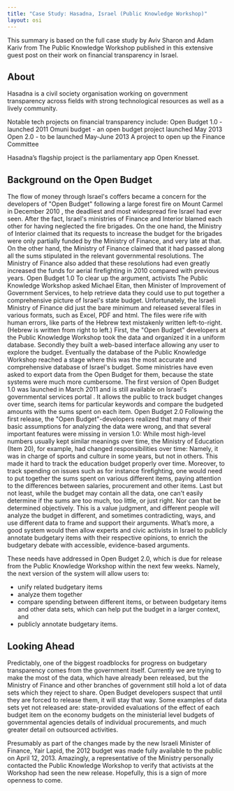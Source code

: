 ```yaml
---
title: "Case Study: Hasadna, Israel (Public Knowledge Workshop)"
layout: osi
---
```


This summary is based on the full case study by Aviv Sharon and Adam Kariv from The Public Knowledge Workshop published in this extensive guest post on their work on financial transparency in Israel.

## About
Hasadna is a civil society organisation working on government transparency across fields with strong technological resources as well as a lively community. 

Notable tech projects on financial transparency include: 
Open Budget 1.0 - launched 2011
Omuni budget - an open budget project launched May 2013
Open 2.0 - to be launched May-June 2013 
A project to open up the Finance Committee 

Hasadna’s flagship project is the parliamentary app Open Knesset.

## Background on the Open Budget
The flow of money through Israel's coffers became a concern for the developers of "Open Budget" following a large forest fire on Mount Carmel in December 2010 , the deadliest and most widespread fire Israel had ever seen. After the fact, Israel's ministries of Finance and Interior blamed each other for having neglected the fire brigades. On the one hand, the Ministry of Interior claimed that its requests to increase the budget for the brigades were only partially funded by the Ministry of Finance, and very late at that. On the other hand, the Ministry of Finance claimed that it had passed along all the sums stipulated in the relevant governmental resolutions. The Ministry of Finance also added that these resolutions had even greatly increased the funds for aerial firefighting in 2010 compared with previous years.
Open Budget 1.0
To clear up the argument, activists The Public Knowledge Workshop  asked Michael Eitan, then Minister of Improvement of Government Services, to help retrieve data they could use to put together a comprehensive picture of Israel's state budget. Unfortunately, the Israeli Ministry of Finance did just the bare minimum and released several files in various formats, such as Excel, PDF and html. The files were rife with human errors, like parts of the Hebrew text mistakenly written left-to-right. (Hebrew is written from right to left.)
First, the "Open Budget" developers at the Public Knowledge Workshop took the data and organized it in a uniform database. Secondly they built a web-based interface allowing any user to explore the budget. Eventually the database of the Public Knowledge Workshop reached a stage where this was the most accurate and comprehensive database of Israel's budget. Some ministries have even asked to export data from the Open Budget for them, because the state systems were much more cumbersome.
The first version of Open Budget 1.0  was launched in March 2011 and is still available on Israel's governmental services portal . It allows the public to track budget changes over time, search items for particular keywords and compare the budgeted amounts with the sums spent on each item.
Open Budget 2.0
Following the first release, the "Open Budget"-developers realized that many of their basic assumptions for analyzing the data were wrong, and that several important features were missing in version 1.0:
While most high-level numbers usually kept similar meanings over time, the Ministry of Education (Item 20), for example, had changed responsibilities over time: Namely, it was in charge of sports and culture in some years, but not in others. This made it hard to track the education budget properly over time. 
Moreover, to track spending on issues such as for instance firefighting, one would need to put together the sums spent on various different items, paying attention to the differences between salaries, procurement and other items.
Last but not least, while the budget may contain all the data, one can't easily determine if the sums are too much, too little, or just right. Nor can that be determined objectively. This is a value judgment, and different people will analyze the budget in different, and sometimes contradicting, ways, and use different data to frame and support their arguments. What’s more, a good system would then allow experts and civic activists in Israel to publicly annotate budgetary items with their respective opinions, to enrich the budgetary debate with accessible, evidence-based arguments.

These needs have addressed in Open Budget 2.0, which is due for release from the Public Knowledge Workshop within the next few weeks. Namely, the next version of the system will allow users to:
- unify related budgetary items
- analyze them together
- compare spending between different items, or between budgetary items and other data sets, which can help put the budget in a larger context, and
- publicly annotate budgetary items.

## Looking Ahead
Predictably, one of the biggest roadblocks for progress on budgetary transparency comes from the government itself. Currently we are trying to make the most of the data, which have already been released, but the Ministry of Finance and other branches of government still hold a lot of data sets which they reject to share. Open Budget developers suspect that until they are forced to release them, it will stay that way. Some examples of data sets yet not released are:
state-provided evaluations of the effect of each budget item on the economy
budgets on the ministerial level
budgets of governmental agencies
details of individual procurements, and
much greater detail on outsourced activities.

Presumably as part of the changes made by the new Israeli Minister of Finance, Yair Lapid, the 2012 budget was made fully available  to the public on April 12, 2013. Amazingly, a representative of the Ministry personally contacted the Public Knowledge Workshop to verify that activists at the Workshop had seen the new release. Hopefully, this is a sign of more openness to come.

